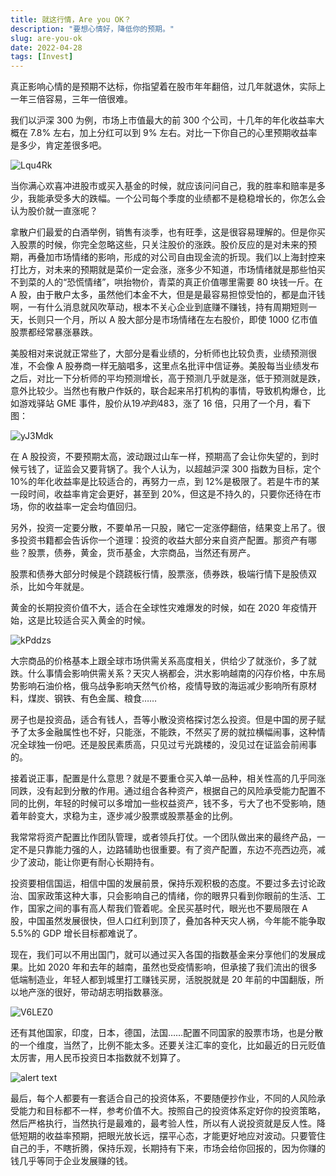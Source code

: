 ```yaml
---
title: 就这行情，Are you OK？
description: "要想心情好，降低你的预期。"
slug: are-you-ok
date: 2022-04-28
tags: [Invest]
---
```


真正影响心情的是预期不达标，你指望着在股市年年翻倍，过几年就退休，实际上一年三倍容易，三年一倍很难。

我们以沪深 300 为例，市场上市值最大的前 300 个公司，十几年的年化收益率大概在 7.8% 左右，加上分红可以到 9% 左右。对比一下你自己的心里预期收益率是多少，肯定差很多吧。

![Lqu4Rk](https://cdn.zhangwen.site/uPic/Lqu4Rk.png)

当你满心欢喜冲进股市或买入基金的时候，就应该问问自己，我的胜率和赔率是多少，我能承受多大的跌幅。一个公司每个季度的业绩都不是稳稳增长的，你怎么会认为股价就一直涨呢？

<!-- truncate -->

拿散户们最爱的白酒举例，销售有淡季，也有旺季，这是很容易理解的。但是你买入股票的时候，你完全忽略这些，只关注股价的涨跌。股价反应的是对未来的预期，再叠加市场情绪的影响，形成的对公司自由现金流的折现。我们以上海封控来打比方，对未来的预期就是菜价一定会涨，涨多少不知道，市场情绪就是那些怕买不到菜的人的“恐慌情绪”，哄抬物价，青菜的真正价值哪里需要 80 块钱一斤。在 A 股，由于散户太多，虽然他们本金不大，但是是最容易担惊受怕的，都是血汗钱啊，一有什么消息就风吹草动，根本不关心企业到底赚不赚钱，持有周期短则一天，长则只一个月，所以 A 股大部分是市场情绪在左右股价，即使 1000 亿市值股票都经常暴涨暴跌。

美股相对来说就正常些了，大部分是看业绩的，分析师也比较负责，业绩预测很准，不会像 A 股券商一样无脑唱多，这里点名批评中信证券。美股每当业绩发布之后，对比一下分析师的平均预测增长，高于预测几乎就是涨，低于预测就是跌，意外比较少。当然也有散户作妖的，联合起来吊打机构的事情，导致机构爆仓，比如游戏驿站 GME 事件，股价从$19 冲到$483，涨了 16 倍，只用了一个月，看下图：

![yJ3Mdk](https://cdn.zhangwen.site/uPic/yJ3Mdk.png)

在 A 股投资，不要预期太高，波动跟过山车一样，预期高了会让你失望的，到时候亏钱了，证监会又要背锅了。我个人认为，以超越沪深 300 指数为目标，定个 10%的年化收益率是比较适合的，再努力一点，到 12%是极限了。若是牛市的某一段时间，收益率肯定会更好，甚至到 20%，但这是不持久的，只要你还待在市场，你的收益率一定会均值回归。

另外，投资一定要分散，不要单吊一只股，赌它一定涨停翻倍，结果变上吊了。很多投资书籍都会告诉你一个道理：投资的收益大部分来自资产配置。那资产有哪些？股票，债券，黄金，货币基金，大宗商品，当然还有房产。

股票和债券大部分时候是个跷跷板行情，股票涨，债券跌，极端行情下是股债双杀，比如今年就是。

黄金的长期投资价值不大，适合在全球性灾难爆发的时候，如在 2020 年疫情开始，这是比较适合买入黄金的时候。

![kPddzs](https://cdn.zhangwen.site/uPic/kPddzs.png)

大宗商品的价格基本上跟全球市场供需关系高度相关，供给少了就涨价，多了就跌。什么事情会影响供需关系？天灾人祸都会，洪水影响越南的闪存价格，中东局势影响石油价格，俄乌战争影响天然气价格，疫情导致的海运减少影响所有原材料，煤炭、钢铁、有色金属、粮食……

房子也是投资品，适合有钱人，吾等小散没资格探讨怎么投资。但是中国的房子赋予了太多金融属性也不好，只能涨，不能跌，不然买了房的就拉横幅闹事，这种情况全球独一份吧。还是股民素质高，只见过亏光跳楼的，没见过在证监会前闹事的。

接着说正事，配置是什么意思？就是不要重仓买入单一品种，相关性高的几乎同涨同跌，没有起到分散的作用。通过组合各种资产，根据自己的风险承受能力配置不同的比例，年轻的时候可以多增加一些权益资产，钱不多，亏大了也不受影响，随着年龄变大，求稳为主，逐步减少股票或股票基金的比例。

我常常将资产配置比作团队管理，或者领兵打仗。一个团队做出来的最终产品，一定不是只靠能力强的人，边路辅助也很重要。有了资产配置，东边不亮西边亮，减少了波动，能让你更有耐心长期持有。

投资要相信国运，相信中国的发展前景，保持乐观积极的态度。不要过多去讨论政治、国家政策这种大事，只会影响自己的情绪，你的眼界只看到你眼前的生活、工作，国家之间的事有高人帮我们管着呢。全民买基时代，眼光也不要局限在 A 股，中国虽然发展很快，但人口红利到顶了，叠加各种天灾人祸，今年能不能争取 5.5%的 GDP 增长目标都难说了。

现在，我们可以不用出国门，就可以通过买入各国的指数基金来分享他们的发展成果。比如 2020 年和去年的越南，虽然也受疫情影响，但承接了我们流出的很多低端制造业，年轻人都到城里打工赚钱买房，活脱脱就是 20 年前的中国翻版，所以地产涨的很好，带动胡志明指数暴涨。

![V6LEZ0](https://cdn.zhangwen.site/uPic/V6LEZ0.png)

还有其他国家，印度，日本，德国，法国……配置不同国家的股票市场，也是分散的一个维度，当然了，比例不能太多。还要关注汇率的变化，比如最近的日元贬值太厉害，用人民币投资日本指数就不划算了。

![alert text](https://cdn.zhangwen.site/uPic/qaIGCq.png)

最后，每个人都要有一套适合自己的投资体系，不要随便抄作业，不同的人风险承受能力和目标都不一样，参考价值不大。按照自己的投资体系定好你的投资策略，然后严格执行，当然执行是最难的，最考验人性，所以有人说投资就是反人性。降低短期的收益率预期，把眼光放长远，摆平心态，才能更好地应对波动。只要管住自己的手，不瞎折腾，保持乐观，长期持有下来，市场会给你回报的，因为你赚的钱几乎等同于企业发展赚的钱。
